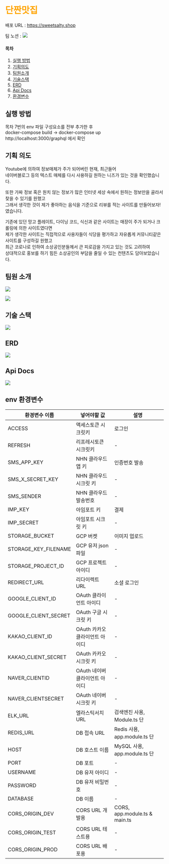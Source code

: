 # <span style="color:orange"> 단짠맛집 </span>

배포 URL : https://sweetsalty.shop

팀 노션 : [![](https://velog.velcdn.com/images/yukina1418/post/cc1e69ee-6376-4fb6-8ff5-ab3b7ecd0068/image.svg)](https://www.notion.so/dingco/8-79bf71f71eac424fac275e09407115fd)

#### 목차

1. [실행 방법](#실행-방법)
2. [기획의도](#기획-의도)   
3. [팀원소개](#팀원-소개)   
4. [기술스택](#기술-스택)   
5. [ERD](#erd)
6. [Api Docs](#api-docs)
7. [환경변수](#env-환경변수)

## 실행 방법

목차 7번의 env 파일 구성요소를 전부 추가한 후 <br>
docker-compose build -> docker-compose up <br>
http://localhost:3000/graphql 에서 확인

## 기획 의도

Youtube에 의하여 정보매체가 주가 되어버린 현재, 최근들어 <br>
네이버블로그 등의 텍스트 매체를 다시 사용하길 원하는 니즈가 있는 것을 확인했습니다.

또한 가짜 정보 혹은 원치 않는 정보가 많은 인터넷 세상 속에서 원하는 정보만을 골라서 찾을 수 있기를 원했고 <br>
그래서 생각한 것이 제가 좋아하는 음식을 기준으로 리뷰를 적는 사이트를 만들어보자! 였습니다.

기존에 있던 망고 플레이트, 다이닝 코드, 식신과 같은 사이트는 매장이 주가 되거나 크롤링에 의한 사이트였다면 <br>
제가 생각한 사이트는 직접적으로 사용자들이 식당을 평가하고 자유롭게 커뮤니티같은 사이트를 구성하길 원했고 <br>
최근 코로나로 인하여 소상공인분들께서 큰 피로감을 가지고 있는 것도 고려하여 <br>
상대적으로 홍보를 하기 힘든 소상공인의 부담을 줄일 수 있는 컨텐츠도 담아보았습니다.

## 팀원 소개

![](https://velog.velcdn.com/images/yukina1418/post/46fa979d-1ef1-4830-b331-bb7b6f8aff63/image.png)

![](https://velog.velcdn.com/images/yukina1418/post/7a983632-af4b-4e21-a24d-844ca2a7f16e/image.png)

## 기술 스택

![](https://velog.velcdn.com/images/yukina1418/post/f34d612c-4cf9-4f8d-8306-e775556943e5/image.png)

## ERD

![](https://velog.velcdn.com/images/yukina1418/post/01b2e9d2-88b1-4a99-8c47-2246b7fc5a16/image.png)

## Api Docs

![](https://velog.velcdn.com/images/yukina1418/post/d7098b91-774d-4f87-9afc-d9132991e3af/image.png)

## env 환경변수

|환경변수 이름|넣어야할 값| 설명|
|------|---|--------|
|ACCESS|액세스토큰 시크릿키|로그인|
|REFRESH|리프레시토큰 시크릿키|-|
|SMS_APP_KEY|NHN 클라우드 앱 키|인증번호 발송|
|SMS_X_SECRET_KEY|NHN 클라우드 시크릿 키|-|
|SMS_SENDER|NHN 클라우드 발송번호|-|
|IMP_KEY|아임포트 키|결제|
|IMP_SECRET|아임포트 시크릿 키|-|
|STORAGE_BUCKET|GCP 버켓|이미지 업로드|
|STORAGE_KEY_FILENAME|GCP 유저 json 파일|-|
|STORAGE_PROJECT_ID|GCP 프로젝트 아이디|-|
|REDIRECT_URL| 리다이렉트 URL | 소셜 로그인 |
|GOOGLE_CLIENT_ID| OAuth 클라이언트 아이디| -|
|GOOGLE_CLIENT_SECRET| OAuth 구글 시크릿 키| -|
|KAKAO_CLIENT_ID| OAuth 카카오 클라이언트 아이디| -|
|KAKAO_CLIENT_SECRET| OAuth 카카오 시크릿 키 |-|
|NAVER_CLIENTID| OAuth 네이버 클라이언트 아이디|-|
|NAVER_CLIENTSECRET| OAuth 네이버 시크릿 키|-|
|ELK_URL| 엘라스틱서치 URL| 검색엔진 사용, Module.ts 단|
|REDIS_URL| DB 접속 URL | Redis 사용,  app.module.ts 단|
|HOST| DB 호스트 이름|  MySQL 사용, app.module.ts 단|
|PORT|DB 포트|-|
|USERNAME| DB 유저 아이디| -|
|PASSWORD| DB 유저 비밀번호| -|
|DATABASE| DB 이름 | - |
|CORS_ORIGIN_DEV| CORS URL 개발용 | CORS, app.module.ts & main.ts|
|CORS_ORIGIN_TEST| CORS URL 테스트용| - |
|CORS_ORIGIN_PROD| CORS URL 배포용 | - |


